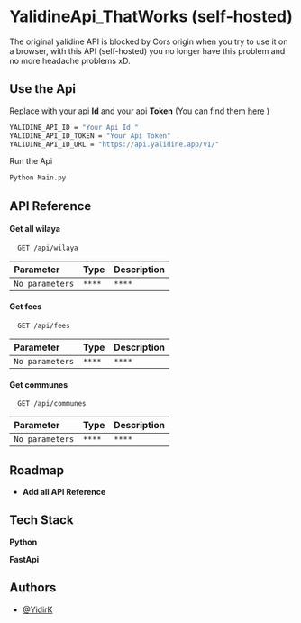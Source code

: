 
# YalidineApi_ThatWorks (self-hosted)

The original yalidine API is blocked by Cors origin when you try to use it on a browser, with this API (self-hosted) you no longer have this problem and no more headache problems xD. 



## Use the Api 
Replace with your api **Id** and your api **Token** (You can find them [here](https://yalidine.app/app/dev/index.php) )

```bash
YALIDINE_API_ID = "Your Api Id "
YALIDINE_API_ID_TOKEN = "Your Api Token"
YALIDINE_API_ID_URL = "https://api.yalidine.app/v1/"

```

Run the Api

```bash
Python Main.py
```
    
## API Reference

#### Get all wilaya

```http
  GET /api/wilaya
```

| Parameter | Type     | Description                |
| :-------- | :------- | :------------------------- |
| `No parameters` | `****`| `****` |

#### Get fees

```http
  GET /api/fees
```

| Parameter | Type     | Description                       |
| :-------- | :------- | :-------------------------------- |
| `No parameters`      | `****` | `****` |

#### Get communes

```http
  GET /api/communes
```

| Parameter | Type     | Description                       |
| :-------- | :------- | :-------------------------------- |
| `No parameters`      | `****` | `****` |




## Roadmap

- **Add all API Reference**



## Tech Stack

**Python** 


**FastApi** 


## Authors

- [@YidirK](https://github.com/YidirK)




